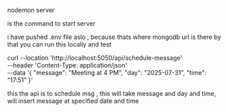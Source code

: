 nodemon server 

is the command to start server

i have pushed .env file aslo , because thats where mongodb url is there by that you can run this locally and test 

curl --location 'http://localhost:5050/api/schedule-message' \
--header 'Content-Type: application/json' \
--data '{
    "message": "Meeting at 4 PM",
    "day": "2025-07-31",
    "time": "17:51"
  }'


  this the api is to schedule msg , this will take message and day and time, will insert message at specified date and time 
